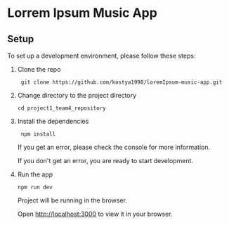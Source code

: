 # Lorrem Ipsum Music App


## Setup

To set up a development environment, please follow these steps:

1. Clone the repo

   ```shell
    git clone https://github.com/kostya1998/loremIpsum-music-app.git
   ```

2. Change directory to the project directory

   ```shell
   cd project1_team4_repository
   ```

3. Install the dependencies

   ```shell
    npm install
   ```

   If you get an error, please check the console for more information.

   If you don't get an error, you are ready to start development.

4. Run the app

   ```shell
   npm run dev
   ```

   Project will be running in the browser.

   Open [http://localhost:3000](http://localhost:3000) to view it in your browser.


